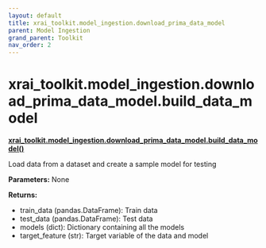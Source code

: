 ```yaml
---
layout: default
title: xrai_toolkit.model_ingestion.download_prima_data_model
parent: Model Ingestion
grand_parent: Toolkit
nav_order: 2
---
```


# xrai_toolkit.model_ingestion.download_prima_data_model.build_data_model
**[xrai_toolkit.model_ingestion.download_prima_data_model.build_data_model()](https://github.com/gaberamolete/xrai_toolkit/blob/main/model_ingestion/download_prima_data_model.py)**


Load data from a dataset and create a sample model for testing


**Parameters:**
None

**Returns:**
- train_data (pandas.DataFrame): Train data
- test_data (pandas.DataFrame): Test data
- models (dict): Dictionary containing all the models
- target_feature (str): Target variable of the data and model

